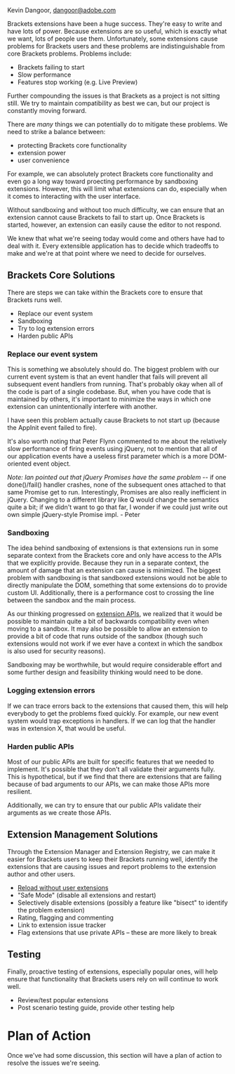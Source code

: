 Kevin Dangoor, dangoor@adobe.com

Brackets extensions have been a huge success. They're easy to write and have lots of power. Because extensions are so useful, which is exactly what we want, lots of people use them. Unfortunately, some extensions cause problems for Brackets users and these problems are indistinguishable from core Brackets problems. Problems include:

* Brackets failing to start
* Slow performance
* Features stop working (e.g. Live Preview)

Further compounding the issues is that Brackets as a project is not sitting still. We try to maintain compatibility as best we can, but our project is constantly moving forward.

There are *many* things we can potentially do to mitigate these problems. We need to strike a balance between:

* protecting Brackets core functionality
* extension power
* user convenience

For example, we can absolutely protect Brackets core functionality and even go a long way toward proecting performance by sandboxing extensions. However, this will limit what extensions can do, especially when it comes to interacting with the user interface.

Without sandboxing and without too much difficulty, we can ensure that an extension cannot cause Brackets to fail to start up. Once Brackets is started, however, an extension can easily cause the editor to not respond.

We knew that what we're seeing today would come and others have had to deal with it. Every extensible application has to decide which tradeoffs to make and we're at that point where we need to decide for ourselves.

## Brackets Core Solutions

There are steps we can take within the Brackets core to ensure that Brackets runs well.

* Replace our event system
* Sandboxing
* Try to log extension errors
* Harden public APIs

### Replace our event system

This is something we absolutely should do. The biggest problem with our current event system is that an event handler that fails will prevent all subsequent event handlers from running. That's probably okay when all of the code is part of a single codebase. But, when you have code that is maintained by others, it's important to minimize the ways in which one extension can unintentionally interfere with another.

I have seen this problem actually cause Brackets to not start up (because the AppInit event failed to fire).

It's also worth noting that Peter Flynn commented to me about the relatively slow performance of firing events using jQuery, not to mention that all of our application events have a useless first parameter which is a more DOM-oriented event object.

_Note: Ian pointed out that jQuery Promises have the same problem_ -- if one done()/fail() handler crashes, none of the subsequent ones attached to that same Promise get to run. Interestingly, Promises are also really inefficient in jQuery. Changing to a different library like Q would change the semantics quite a bit; if we didn't want to go that far, I wonder if we could just write out own simple jQuery-style Promise impl. - Peter

### Sandboxing

The idea behind sandboxing of extensions is that extensions run in some separate context from the Brackets core and only have access to the APIs that we explicitly provide. Because they run in a separate context, the amount of damage that an extension can cause is minimized. The biggest problem with sandboxing is that sandboxed extensions would not be able to directly manipulate the DOM, something that some extensions do to provide custom UI. Additionally, there is a performance cost to crossing the line between the sandbox and the main process.

As our thinking progressed on [extension APIs](https://github.com/brackets-cont/brackets/wiki/Extension-API-Research), we realized that it would be possible to maintain quite a bit of backwards compatibility even when moving to a sandbox. It may also be possible to allow an extension to provide a bit of code that runs outside of the sandbox (though such extensions would not work if we ever have a context in which the sandbox is also used for security reasons).

Sandboxing may be worthwhile, but would require considerable effort and some further design and feasibility thinking would need to be done.

### Logging extension errors

If we can trace errors back to the extensions that caused them, this will help everybody to get the problems fixed quickly. For example, our new event system would trap exceptions in handlers. If we can log that the handler was in extension X, that would be useful.

### Harden public APIs

Most of our public APIs are built for specific features that we needed to implement. It's possible that they don't all validate their arguments fully. This is hypothetical, but if we find that there are extensions that are failing because of bad arguments to our APIs, we can make those APIs more resilient.

Additionally, we can try to ensure that our public APIs validate their arguments as we create those APIs.

## Extension Management Solutions

Through the Extension Manager and Extension Registry, we can make it easier for Brackets users to keep their Brackets running well, identify the extensions that are causing issues and report problems to the extension author and other users.

* [Reload without user extensions](https://github.com/brackets-cont/brackets/pull/6334)
* "Safe Mode" (disable all extensions and restart)
* Selectively disable extensions (possibly a feature like "bisect" to identify the problem extension)
* Rating, flagging and commenting
* Link to extension issue tracker
* Flag extensions that use private APIs – these are more likely to break

## Testing

Finally, proactive testing of extensions, especially popular ones, will help ensure that functionality that Brackets users rely on will continue to work well.

* Review/test popular extensions
* Post scenario testing guide, provide other testing help

# Plan of Action

Once we've had some discussion, this section will have a plan of action to resolve the issues we're seeing.